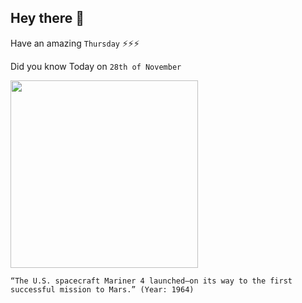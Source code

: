 ## Hey there 👋
Have an amazing `Thursday` ⚡⚡⚡

Did you know Today on `28th of November`
 
 [<img src="https://www.nasa.gov/sites/default/files/1964_november_mariner_04_0.jpg" width="300" />](https://www.jpl.nasa.gov/missions/mariner-4) 
 ```
“The U.S. spacecraft Mariner 4 launched—on its way to the first successful mission to Mars.” (Year: 1964)
```
